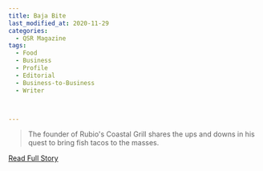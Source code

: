 ```yaml
---
title: Baja Bite
last_modified_at: 2020-11-29
categories:
  - QSR Magazine
tags:
  - Food
  - Business
  - Profile
  - Editorial 
  - Business-to-Business
  - Writer



---
```


> The founder of Rubio's Coastal Grill shares the ups and downs in his quest to bring fish tacos to the masses.

<a href="http://www.ourdigitalmags.com/publication/?i=520898&ver=html5&p=39" target="_blank">Read Full Story</a>
